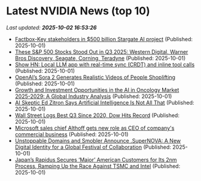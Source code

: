 # Latest NVIDIA News (top 10)
_Last updated: **2025-10-02 16:53:26**_

- [Factbox-Key stakeholders in $500 billion Stargate AI project](https://finance.yahoo.com/news/factbox-key-stakeholders-500-billion-164315893.html) (Published: 2025-10-01)
- [These S&P 500 Stocks Stood Out in Q3 2025: Western Digital, Warner Bros Discovery, Seagate, Corning, Teradyne](https://www.thestreet.com/markets/these-s-p-500-stocks-stood-out-in-q3-2025-western-digital-warner-bros-discovery-seagate-corning-teradyne) (Published: 2025-10-01)
- [Show HN: Local LLM app with real-time sync (CRDT) and inline tool calls](https://github.com/Reclusive-Inc/closed-circuit-ai) (Published: 2025-10-01)
- [OpenAI’s Sora 2 Generates Realistic Videos of People Shoplifting](https://futurism.com/future-society/openai-sora-2-videos-people-shoplifting) (Published: 2025-10-01)
- [Growth and Investment Opportunities in the AI in Oncology Market 2025-2029: A Global Industry Analysis](https://www.globenewswire.com/news-release/2025/10/01/3159810/28124/en/Growth-and-Investment-Opportunities-in-the-AI-in-Oncology-Market-2025-2029-A-Global-Industry-Analysis.html) (Published: 2025-10-01)
- [AI Skeptic Ed Zitron Says Artificial Intelligence Is Not All That](https://www.forbes.com/sites/johnnavin/2025/10/01/ai-skeptic-ed-zitron-says-artificial-intelligence-is-not-all-that/) (Published: 2025-10-01)
- [Wall Street Logs Best Q3 Since 2020, Dow Hits Record](https://finance.yahoo.com/news/wall-street-logs-best-q3-161812622.html) (Published: 2025-10-01)
- [Microsoft sales chief Althoff gets new role as CEO of company's commercial business](https://www.cnbc.com/2025/10/01/microsoft-makes-co.html) (Published: 2025-10-01)
- [Unstoppable Domains and Smobler Announce .SuperNOVA: A New Digital Identity for a Global Festival of Collaboration](https://www.globenewswire.com/news-release/2025/10/01/3159794/0/en/Unstoppable-Domains-and-Smobler-Announce-SuperNOVA-A-New-Digital-Identity-for-a-Global-Festival-of-Collaboration.html) (Published: 2025-10-01)
- [Japan’s Rapidus Secures ‘Major’ American Customers for Its 2nm Process, Ramping Up the Race Against TSMC and Intel](https://wccftech.com/japan-rapidus-secures-major-american-customers-for-its-2nm-process/) (Published: 2025-10-01)
